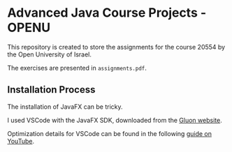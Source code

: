 # Advanced Java Course Projects - OPENU

This repository is created to store the assignments for the course 20554 by the Open University of Israel.

The exercises are presented in `assignments.pdf`.

## Installation Process

The installation of JavaFX can be tricky.

I used VSCode with the JavaFX SDK, downloaded from the [Gluon website](https://gluonhq.com/products/javafx/).

Optimization details for VSCode can be found in the following [guide on YouTube](https://www.youtube.com/watch?v=AubJaosfI-0&t=471s&ab_channel=BoostMyTool).